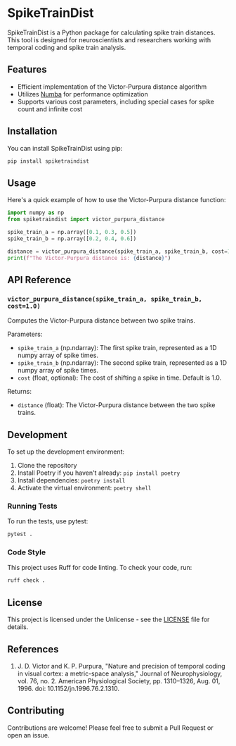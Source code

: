 # SpikeTrainDist

SpikeTrainDist is a Python package for calculating spike train distances.
This tool is designed for neuroscientists and researchers working with temporal coding and spike train analysis.

## Features

- Efficient implementation of the Victor-Purpura distance algorithm
- Utilizes [Numba](https://numba.pydata.org/) for performance optimization
- Supports various cost parameters, including special cases for spike count and infinite cost

## Installation

You can install SpikeTrainDist using pip:

```bash
pip install spiketraindist
```

## Usage

Here's a quick example of how to use the Victor-Purpura distance function:

```python
import numpy as np
from spiketraindist import victor_purpura_distance

spike_train_a = np.array([0.1, 0.3, 0.5])
spike_train_b = np.array([0.2, 0.4, 0.6])

distance = victor_purpura_distance(spike_train_a, spike_train_b, cost=1.0)
print(f"The Victor-Purpura distance is: {distance}")
```

## API Reference

### `victor_purpura_distance(spike_train_a, spike_train_b, cost=1.0)`

Computes the Victor-Purpura distance between two spike trains.

Parameters:

- `spike_train_a` (np.ndarray): The first spike train, represented as a 1D numpy array of spike times.
- `spike_train_b` (np.ndarray): The second spike train, represented as a 1D numpy array of spike times.
- `cost` (float, optional): The cost of shifting a spike in time. Default is 1.0.

Returns:

- `distance` (float): The Victor-Purpura distance between the two spike trains.

## Development

To set up the development environment:

1. Clone the repository
2. Install Poetry if you haven't already: `pip install poetry`
3. Install dependencies: `poetry install`
4. Activate the virtual environment: `poetry shell`

### Running Tests

To run the tests, use pytest:

```bash
pytest .
```

### Code Style

This project uses Ruff for code linting. To check your code, run:

```bash
ruff check .
```

## License

This project is licensed under the Unlicense - see the [LICENSE](LICENSE) file for details.

## References

1. J. D. Victor and K. P. Purpura, "Nature and precision of temporal coding in visual cortex: a metric-space analysis," Journal of Neurophysiology, vol. 76, no. 2. American Physiological Society, pp. 1310–1326, Aug. 01, 1996. doi: 10.1152/jn.1996.76.2.1310.

## Contributing

Contributions are welcome! Please feel free to submit a Pull Request or open an issue.
